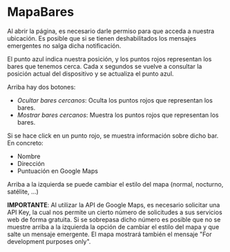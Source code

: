 # MapaBares
Al abrir la página, es necesario darle permiso para que acceda a nuestra ubicación. Es posible que si se tienen deshabilitados los mensajes emergentes no salga dicha notificación.

El punto azul indica nuestra posición, y los puntos rojos representan los bares que tenemos cerca. Cada x segundos se vuelve a consultar la posición actual del dispositivo y se actualiza el punto azul.

Arriba hay dos botones:
- *Ocultar bares cercanos*: Oculta los puntos rojos que representan los bares.
- *Mostrar bares cercanos*: Muestra los puntos rojos que representan los bares.

Si se hace click en un punto rojo, se muestra información sobre dicho bar. En concreto:
- Nombre
- Dirección
- Puntuación en Google Maps

Arriba a la izquierda se puede cambiar el estilo del mapa (normal, nocturno, satélite, ...)

**IMPORTANTE**: Al utilizar la API de Google Maps, es necesario solicitar una API Key, la cual nos permite un cierto número de solicitudes a sus servicios web de forma gratuita. Si se sobrepasa dicho número es posible que no se muestre arriba a la izquierda la opción de cambiar el estilo del mapa y que salte un mensaje emergente. El mapa mostrará también el mensaje "For development purposes only".
